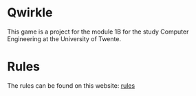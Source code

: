# Qwirkle

This game is a project for the module 1B for the study Computer Engineering at the University of Twente.

# Rules

The rules can be found on this website:
[rules](http://iloveboardgames.com/wp-content/uploads/2012/02/Qwirkle-Rules.pdf)